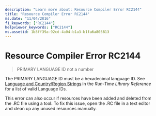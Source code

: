 ```yaml
---
description: "Learn more about: Resource Compiler Error RC2144"
title: "Resource Compiler Error RC2144"
ms.date: "11/04/2016"
f1_keywords: ["RC2144"]
helpviewer_keywords: ["RC2144"]
ms.assetid: 1b3ff39a-92cd-4a04-b1a3-b1fa6a805813
---
```

# Resource Compiler Error RC2144

> PRIMARY LANGUAGE ID not a number

The PRIMARY LANGUAGE ID must be a hexadecimal language ID. See [Language and Country/Region Strings](../../c-runtime-library/locale-names-languages-and-country-region-strings.md) in the *Run-Time Library Reference* for a list of valid Language IDs.

This error can also occur if resources have been added and deleted from the .RC file using a tool. To fix this issue, open the .RC file in a text editor and clean up any unused resources manually.
